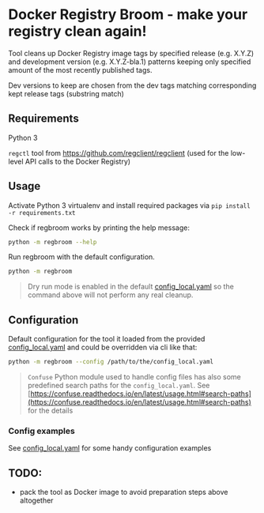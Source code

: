 Docker Registry Broom - make your registry clean again!
=======================================================

Tool cleans up Docker Registry image tags by specified release (e.g. X.Y.Z) and development version (e.g. X.Y.Z-bla.1) patterns keeping only specified amount of the most recently published tags.

Dev versions to keep are chosen from the dev tags matching corresponding kept release tags (substring match)


Requirements
------------

Python 3

`regctl` tool from https://github.com/regclient/regclient (used for the low-level API calls to the Docker Registry)


Usage
-----

Activate Python 3 virtualenv and install required packages via `pip install -r requirements.txt`

Check if regbroom works by printing the help message:
```bash
python -m regbroom --help
```

Run regbroom with the default configuration.
```bash
python -m regbroom
```

> Dry run mode is enabled in the default [config_local.yaml](./config_local.yaml) so the command above will not perform any real cleanup.


Configuration
-------------

Default configuration for the tool it loaded from the provided [config_local.yaml](./config_local.yaml) and could be overridden via cli like that:
```bash
python -m regbroom --config /path/to/the/config_local.yaml
```

> `Confuse` Python module used to handle config files has also some predefined search paths for the `config_local.yaml`.
> See [https://confuse.readthedocs.io/en/latest/usage.html#search-paths](https://confuse.readthedocs.io/en/latest/usage.html#search-paths) for the details

### Config examples

See [config_local.yaml](./config_local.yaml) for some handy configuration examples


TODO:
-----

- pack the tool as Docker image to avoid preparation steps above altogether

